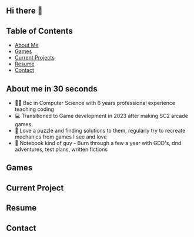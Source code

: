 ## Hi there 👋
## Table of Contents
- [About Me](#about-me-in-30-seconds)
- [Games](#games)
- [Current Projects](#current-project)
- [Resume](#resume)
- [Contact](#contact)




## About me in 30 seconds
- 👨‍🎓 Bsc in Computer Science with 6 years professional experience teaching coding
- 💻 Transitioned to Game development in 2023 after making SC2 arcade games
- 🧩 Love a puzzle and finding solutions to them, regularly try to recreate mechanics from games I see and love
- 📓 Notebook kind of guy - Burn through a few a year with GDD's, dnd adventures, test plans, written fictions



## Games

## Current Project

## Resume

## Contact
<!--
```c#
  if(var this == bool working){
    string = "wohoo"
  }
  ```
  
**ZacharySpence/ZacharySpence** is a ✨ _special_ ✨ repository because its `README.md` (this file) appears on your GitHub profile.

Here are some ideas to get you started:

- 🔭 I’m currently working on ...
- 🌱 I’m currently learning ...
- 👯 I’m looking to collaborate on ...
- 🤔 I’m looking for help with ...
- 💬 Ask me about ...
- 📫 How to reach me: ...
- 😄 Pronouns: ...
- ⚡ Fun fact: ...
-->
